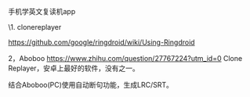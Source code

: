 手机学英文复读机app

\1. clonereplayer


https://github.com/google/ringdroid/wiki/Using-Ringdroid

2，Aboboo
https://www.zhihu.com/question/27767224?utm_id=0
Clone Replayer，安卓上最好的软件，没有之一。

结合Aboboo(PC)使用自动断句功能，生成LRC/SRT。